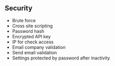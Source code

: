 ## Security

* Brute force
* Cross site scripting
* Password hash
* Encrypted API key
* IP for check access
* Email company validation
* Send email validation
* Settings protected by password after inactivity
